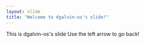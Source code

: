 ```yaml
---
layout: slide
title: "Welcome to dgalvin-os's slide!"
---
```

This is dgalvin-os's slide
Use the left arrow to go back!
